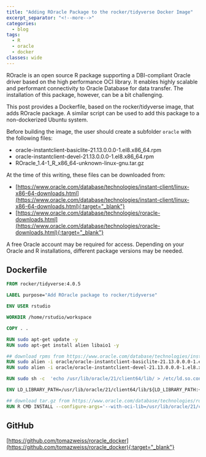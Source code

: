 ```yaml
---
title: "Adding ROracle Package to the rocker/tidyverse Docker Image"
excerpt_separator: "<!--more-->"
categories:
  - blog
tags:
  - R
  - oracle
  - docker
classes: wide
---
```



ROracle is an open source R package supporting a DBI-compliant Oracle driver based on the high performance OCI library. It enables highly scalable and performant connectivity to Oracle Database for data transfer.
The installation of this package, however, can be a bit challenging. 

This post provides a Dockerfile, based on the rocker/tidyverse image, that adds ROracle package.
A similar script can be used to add this package to a non-dockerized Ubuntu system.

Before building the image, the user should create a subfolder `oracle` with the following files:
- oracle-instantclient-basiclite-21.13.0.0.0-1.el8.x86_64.rpm
- oracle-instantclient-devel-21.13.0.0.0-1.el8.x86_64.rpm
- ROracle_1.4-1_R_x86_64-unknown-linux-gnu.tar.gz

At the time of this writing, these files can be downloaded from:
- [https://www.oracle.com/database/technologies/instant-client/linux-x86-64-downloads.html](https://www.oracle.com/database/technologies/instant-client/linux-x86-64-downloads.html){:target="_blank"}
- [https://www.oracle.com/database/technologies/roracle-downloads.html](https://www.oracle.com/database/technologies/roracle-downloads.html){:target="_blank"}

A free Oracle account may be required for access.
Depending on your Oracle and R installations, different package versions may be needed.


## Dockerfile

``` dockerfile
FROM rocker/tidyverse:4.0.5

LABEL purpose="Add ROracle package to rocker/tidyverse"

ENV USER rstudio

WORKDIR /home/rstudio/workspace

COPY . .

RUN sudo apt-get update -y
RUN sudo apt-get install alien libaio1 -y

## download rpms from https://www.oracle.com/database/technologies/instant-client/linux-x86-64-downloads.html
RUN sudo alien -i oracle/oracle-instantclient-basiclite-21.13.0.0.0-1.el8.x86_64.rpm
RUN sudo alien -i oracle/oracle-instantclient-devel-21.13.0.0.0-1.el8.x86_64.rpm

RUN sudo sh -c  'echo /usr/lib/oracle/21/client64/lib/ > /etc/ld.so.conf.d/oracle.conf'

ENV LD_LIBRARY_PATH=/usr/lib/oracle/21/client64/lib/${LD_LIBRARY_PATH:+:$LD_LIBRARY_PATH}

## download tar.gz from https://www.oracle.com/database/technologies/roracle-downloads.html
RUN R CMD INSTALL --configure-args='--with-oci-lib=/usr/lib/oracle/21/client64/lib --with-oci-inc=/usr/include/oracle/21/client64' oracle/ROracle_1.4-1_R_x86_64-unknown-linux-gnu.tar.gz
```

## GitHub
[https://github.com/tomazweiss/roracle_docker](https://github.com/tomazweiss/roracle_docker){:target="_blank"}
